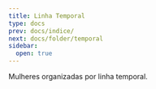 ```yaml
---
title: Linha Temporal
type: docs
prev: docs/indice/
next: docs/folder/temporal
sidebar:
  open: true
---
```


Mulheres organizadas por linha temporal.
